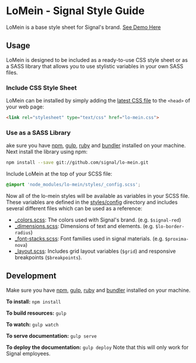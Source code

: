 LoMein - Signal Style Guide
===========================

LoMein is a base style sheet for Signal's brand.  [See Demo Here](http://signal.github.io/lo-mein/)

Usage
-----

LoMein is designed to be included as a ready-to-use CSS style sheet or as a SASS library that allows you to use stylistic variables in your own SASS files.

### Include CSS Style Sheet

LoMein can be installed by simply adding the [latest CSS file](https://github.com/BrightTag/LoMein/releases/latest/) to the `<head>` of your web page:

```html
<link rel="stylesheet" type="text/css" href="lo-mein.css">
```

### Use as a SASS Library

ake sure you have [npm](https://www.npmjs.com/), [gulp](http://gulpjs.com/), [ruby](https://www.ruby-lang.org/) and [bundler](http://bundler.io/) installed on your machine.  Next install the library using npm:

```bash
npm install --save git://github.com/signal/lo-mein.git
```

Include LoMein at the top of your SCSS file:

```scss
@import 'node_modules/lo-mein/styles/_config.scss';
```

Now all of the lo-mein styles will be available as variables in your SCSS file. These variables are defined in the [styles/config](styles/config) directory and includes several different files which can be used as a reference:

- [_colors.scss](styles/config/_colors.scss): The colors used with Signal's brand. (e.g. `$signal-red`)
- [_dimensions.scss](styles/config/_dimensions.scss): Dimensions of text and elements. (e.g. `$lo-border-radius`)
- [_font-stacks.scss](styles/config/_font-stacks.scss): Font families used in signal materials. (e.g. `$proxima-nova`)
- [_layout.scss](styles/config/_layout.scss): Includes grid layout variables (`$grid`) and responsive breakpoints (`$breakpoints`).

Development
-----------

Make sure you have [npm](https://www.npmjs.com/), [gulp](http://gulpjs.com/), [ruby](https://www.ruby-lang.org/) and [bundler](http://bundler.io/) installed on your machine.

**To install:** `npm install`

**To build resources:** `gulp`

**To watch:** `gulp watch`

**To serve documentation:** `gulp serve`

**To deploy the documentation:** `gulp deploy` Note that this will only work for Signal employees.

